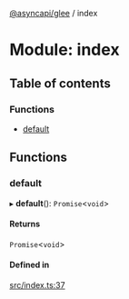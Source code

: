 [@asyncapi/glee](../README.md) / index

# Module: index

## Table of contents

### Functions

- [default](index.md#default)

## Functions

### default

▸ **default**(): `Promise`<`void`\>

#### Returns

`Promise`<`void`\>

#### Defined in

[src/index.ts:37](https://github.com/asyncapi/glee/blob/41c5f6c/src/index.ts#L37)
